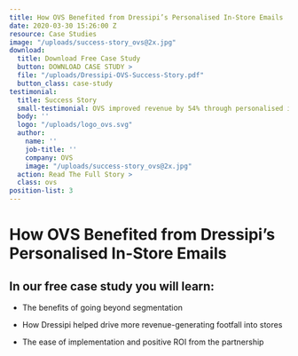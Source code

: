 ```yaml
---
title: How OVS Benefited from Dressipi’s Personalised In-Store Emails
date: 2020-03-30 15:26:00 Z
resource: Case Studies
image: "/uploads/success-story_ovs@2x.jpg"
download:
  title: Download Free Case Study
  button: DOWNLOAD CASE STUDY >
  file: "/uploads/Dressipi-OVS-Success-Story.pdf"
  button_class: case-study
testimonial:
  title: Success Story
  small-testimonial: OVS improved revenue by 54% through personalised in-store emails
  body: ''
  logo: "/uploads/logo_ovs.svg"
  author:
    name: ''
    job-title: ''
    company: OVS
    image: "/uploads/success-story_ovs@2x.jpg"
  action: Read The Full Story >
  class: ovs
position-list: 3
---
```


# How OVS Benefited from Dressipi’s Personalised In-Store Emails

## In our free case study you will learn:

- The benefits of going beyond segmentation

- How Dressipi helped drive more revenue-generating footfall into stores

- The ease of implementation and positive ROI from the partnership